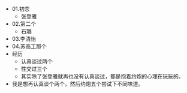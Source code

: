 - 01.初恋
	- 张登雅
- 02.第二个
	- 石璐
- 03.李清怡
- 04.苏高工那个
- 经历
	- 认真谈过两个
	- 性交过三个
	- 其实除了张登雅就再也没有认真谈过，都是抱着约炮的心理在玩玩的。
- 我是想再认真谈个两个，然后约炮五个尝试下不同味道。
